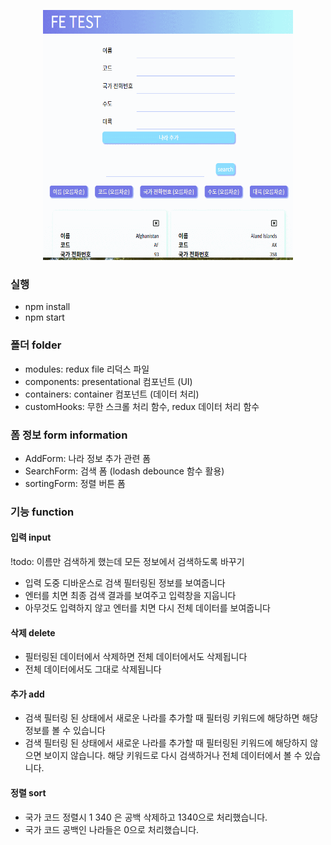 <p align="center"><img src="src/fe_test.gif" width="400" height="400" alt="preview"/></p>

### 실행

- npm install
- npm start

### 폴더 folder

- modules: redux file 리덕스 파일
- components: presentational 컴포넌트 (UI)
- containers: container 컴포넌트 (데이터 처리)
- customHooks: 무한 스크롤 처리 함수, redux 데이터 처리 함수

### 폼 정보 form information

- AddForm: 나라 정보 추가 관련 폼
- SearchForm: 검색 폼 (lodash debounce 함수 활용)
- sortingForm: 정렬 버튼 폼

### 기능 function

#### 입력 input

!todo: 이름만 검색하게 했는데 모든 정보에서 검색하도록 바꾸기

- 입력 도중 디바운스로 검색 필터링된 정보를 보여줍니다
- 엔터를 치면 최종 검색 결과를 보여주고 입력창을 지웁니다
- 아무것도 입력하지 않고 엔터를 치면 다시 전체 데이터를 보여줍니다

#### 삭제 delete

- 필터링된 데이터에서 삭제하면 전체 데이터에서도 삭제됩니다
- 전체 데이터에서도 그대로 삭제됩니다

#### 추가 add

- 검색 필터링 된 상태에서 새로운 나라를 추가할 때 필터링 키워드에 해당하면 해당 정보를 볼 수 있습니다
- 검색 필터링 된 상태에서 새로운 나라를 추가할 때 필터링된 키워드에 해당하지 않으면 보이지 않습니다. 해당 키워드로 다시 검색하거나 전체 데이터에서 볼 수 있습니다.

#### 정렬 sort

- 국가 코드 정렬시 1 340 은 공백 삭제하고 1340으로 처리했습니다.
- 국가 코드 공백인 나라들은 0으로 처리했습니다.
